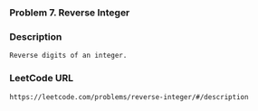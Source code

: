 ### Problem 7. Reverse Integer

### Description
	Reverse digits of an integer.

### LeetCode URL
	https://leetcode.com/problems/reverse-integer/#/description
